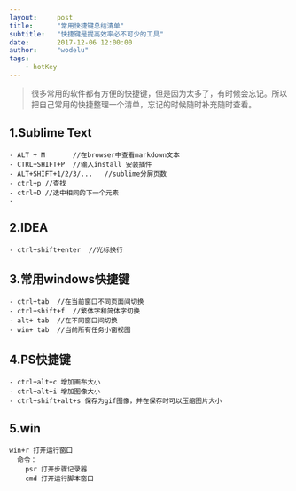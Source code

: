 ```yaml
---
layout:     post
title:      "常用快捷键总结清单"
subtitle:   "快捷键是提高效率必不可少的工具"
date:       2017-12-06 12:00:00
author:     "wodelu"
tags:
    - hotKey
---
```


> 很多常用的软件都有方便的快捷键，但是因为太多了，有时候会忘记。所以把自己常用的快捷整理一个清单，忘记的时候随时补充随时查看。

## 1.Sublime Text
```
- ALT + M 		//在browser中查看markdown文本
- CTRL+SHIFT+P 	//输入install 安装插件
- ALT+SHIFT+1/2/3/... 	//sublime分屏页数
- ctrl+p //查找
- ctrl+D //选中相同的下一个元素
- 
```

## 2.IDEA
```
- ctrl+shift+enter 	//光标换行    
```
## 3.常用windows快捷键
```
- ctrl+tab 	//在当前窗口不同页面间切换
- ctrl+shift+f 	//繁体字和简体字切换
- alt+ tab 	//在不同窗口间切换
- win+ tab 	//当前所有任务小窗视图
```

## 4.PS快捷键
```
- ctrl+alt+c 增加画布大小
- ctrl+alt+i 增加图像大小
- ctrl+shift+alt+s 保存为gif图像，并在保存时可以压缩图片大小
```

## 5.win
```
win+r 打开运行窗口
  命令：
  	psr 打开步骤记录器
  	cmd 打开运行脚本窗口

```